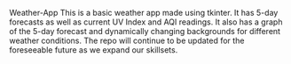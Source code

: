 Weather-App
This is a basic weather app made using tkinter. It has 5-day forecasts as well as current UV Index and AQI readings. It also has a graph of the 5-day forecast and dynamically changing backgrounds for different weather conditions. The repo will continue to be updated for the foreseeable future as we expand our skillsets.